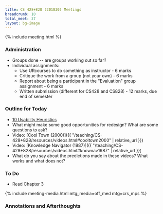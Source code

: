 ```yaml
---
title: CS 428+828 (201830) Meetings
breadcrumb: 10
total_meet: 37
layout: bg-image
---
```

{% include meeting.html %}

### Administration

* Groups done -- are groups working out so far?
* Individual assignments:
  * Use URcourses to do something as instructor - 6 marks
  * Critique the work from a group (not your own) - 6 marks
  * Report about being a participant in the "Evaluation" group assignment - 6 marks
  * Written submission (different for CS428 and CS828) - 12 marks, due end of semester

### Outline for Today

* [10 Usability Heuristics](https://www.nngroup.com/articles/ten-usability-heuristics/)
* What might make some good opportunities for redesign? What are some questions to ask?
* Video: [Cool Town (2000)]({{ "/teaching/CS-428+828/resources/videos.html#cooltown2000" | relative_url }})
* Video: [Knowledge Navigator (1987)]({{ "/teaching/CS-428+828/resources/videos.html#knownav1987" | relative_url }})
* What do you say about the predictions made in these videos? What works and what does not?

### To Do

* Read Chapter 3

{% include meeting-media.html mtg_media=off_med mtg=crs_mps %}

### Annotations and Afterthoughts
